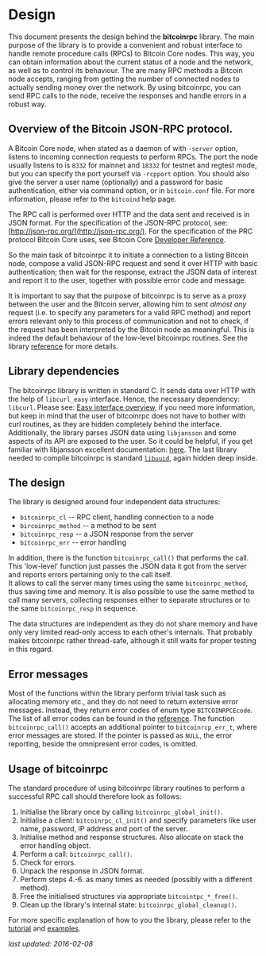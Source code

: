 # Design

This document presents the design behind the **bitcoinrpc** library.
The main purpose of the library is to provide a convenient and robust
interface to handle remote procedure calls (RPCs) to Bitcoin Core nodes.
This way, you can obtain information about the current status of a node and
the network, as well as to control its behaviour. The are many RPC methods
a Bitcoin node accepts, ranging from getting the number of connected nodes to
actually sending money over the network. By using bitcoinrpc, you can send
RPC calls to the node, receive the responses and handle errors in a robust way.


## Overview of the Bitcoin JSON-RPC protocol.

A Bitcoin Core node, when stated as a daemon of with `-server` option, listens
to incoming connection requests to perform RPCs.  The port the node
usually listens to is `8332` for mainnet and `18332` for testnet and regtest
mode, but you can specify the port yourself via `-rcpport` option.  You should
also give the server a user name (optionally) and a password for basic
authentication, either via command option, or in `bitcoin.conf` file.
For more information, please refer to the `bitcoind` help page.

The RPC call is performed over HTTP and the data sent and received is in JSON
format. For the specification of the JSON-RPC protocol, see:
[http://json-rpc.org/](http://json-rpc.org/).
For the specification of the PRC protocol Bitcoin Core uses, see Bitcoin Core
[Developer Reference](https://bitcoin.org/en/developer-reference#remote-procedure-calls-rpcs).

So the main task of bitcoinrpc it to initiate a connection to a listing Bitcoin
node, compose a valid JSON-RPC request and send it over HTTP with basic
authentication; then wait for the response, extract the JSON data of interest
and report it to the user, together with possible error code and message.

It is important to say that the purpose of bitcoinrpc is to serve as a proxy
between the user and the Bitcoin server, allowing him to sent *almost any*
request (i.e. to specify any parameters for a valid RPC method) and report
errors relevant only to this process of communication and not to check,
if the request has been interpreted by the Bitcoin node as meaningful.
This is indeed the default behaviour of the low-level bitcoinrpc routines.
See the library [reference](./reference.md) for more details.


## Library dependencies

The bitcoinrpc library is written in standard C.  It sends data over HTTP with
the help of `libcurl_easy` interface.  Hence, the necessary dependency:
`libcurl`.  Please see:
[Easy interface overview](http://curl.haxx.se/libcurl/c/libcurl-easy.html),
if you need more information, but keep in mind that the user of bitcoinrpc does
not have to bother with curl routines, as they are hidden completely behind
the interface.  Additionally, the library parses JSON data using `libjansson`
and some aspects of its API are exposed to the user.  So it could be
helpful, if you get familiar with libjansson excellent documentation:
[here](https://jansson.readthedocs.org/en/2.7/apiref.html).
The last library needed to compile bitcoinrpc is standard
[`libuuid`](http://linux.die.net/man/3/libuuid), again hidden deep inside.


## The design

The library is designed around four independent data structures:

* `bitcoinrpc_cl`     -- RPC client, handling connection to a node
* `bircoinrpc_method` -- a method to be sent
* `bitcoinrpc_resp`   -- a JSON response from the server
* `bitcoinrpc_err`    -- error handling

In addition, there is the function `bitcoinrpc_call()` that performs the call.
This 'low-level' function just passes the JSON data it got from the server
and reports errors pertaining only to the call itself.  
It allows to call the server many times using the same `bitcoinrpc_method`,
thus saving time and memory. It is also possible to use the same method to
call many servers, collecting responses either to separate structures or
to the same `bitcoinrpc_resp` in sequence.

The data structures are independent as they do not share memory and have
only very limited read-only access to each other's internals.  That probably
makes bitcoinrpc rather thread-safe, although it still waits for proper testing
in this regard.


## Error messages

Most of the functions within the library perform trivial task such as
allocating memory etc., and they do not need to return extensive error messages.
Instead, they return error codes of enum type `BITCOINRPCEcode`.
The list of all error codes can be found in the [reference](./reference.md).
The function `bitcoinrpc_call()` accepts an additional pointer to
`bitcoinrcp_err_t`, where error messages are stored. If the pointer is passed
as `NULL`, the error reporting, beside the omnipresent error codes, is omitted.


## Usage of bitcoinrpc

The standard procedure of using bitcoinrpc library routines to perform
a successful RPC call should therefore look as follows:

1. Initialise the library once by calling `bitcoinrpc_global_init()`.
2. Initialise a client: `bitcoinrpc_cl_init()` and specify parameters like
   user name, password, IP address and port of the server.
3. Initialise method and response structures. Also allocate on stack the error
   handling object.
4. Perform a call: `bitcoinrpc_call()`.
5. Check for errors.
6. Unpack the response in JSON format.
7. Perform steps 4.-6. as many times as needed (possibly with a different
   method).
8. Free the initialised structures via appropriate `bitcointpc_*_free()`.
9. Clean up the library's internal state: `bitcoinrpc_global_cleanup()`.

For more specific explanation of how to you the library, please refer to
the [tutorial](./tutorial.md) and [examples](./examples.md).

*last updated: 2016-02-08*
